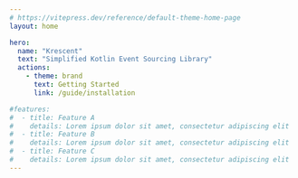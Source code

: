 ```yaml
---
# https://vitepress.dev/reference/default-theme-home-page
layout: home

hero:
  name: "Krescent"
  text: "Simplified Kotlin Event Sourcing Library"
  actions:
    - theme: brand
      text: Getting Started
      link: /guide/installation

#features:
#  - title: Feature A
#    details: Lorem ipsum dolor sit amet, consectetur adipiscing elit
#  - title: Feature B
#    details: Lorem ipsum dolor sit amet, consectetur adipiscing elit
#  - title: Feature C
#    details: Lorem ipsum dolor sit amet, consectetur adipiscing elit
---
```



